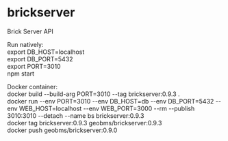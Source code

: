 # brickserver
Brick Server API

Run natively:\
export DB_HOST=localhost\
export DB_PORT=5432\
export PORT=3010\
npm start

Docker container:\
docker build --build-arg PORT=3010 --tag brickserver:0.9.3 .\
docker run --env PORT=3010 --env DB_HOST=db --env DB_PORT=5432 --env WEB_HOST=localhost --env WEB_PORT=3000 --rm --publish 3010:3010 --detach --name bs brickserver:0.9.3\
docker tag brickserver:0.9.3 geobms/brickserver:0.9.3\
docker push geobms/brickserver:0.9.0
